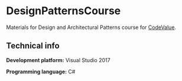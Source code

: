 # DesignPatternsCourse
Materials for Design and Architectural Patterns course for <a href="https://codevalue.net/" target="_blank">CodeValue</a>.

## Technical info
**Development platform:** Visual Studio 2017

**Programming language:** C#
